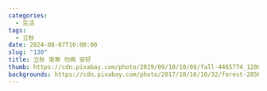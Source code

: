```yaml
---
categories:
  - 生活
tags:
  - 立秋
date: 2024-08-07T16:00:00
slug: "130"
title: 立秋 渐寒 勿病 安好
thumb: https://cdn.pixabay.com/photo/2019/09/10/10/08/fall-4465774_1280.jpg
backgrounds: https://cdn.pixabay.com/photo/2017/10/16/10/32/forest-2856863_1280.jpg
---
```

